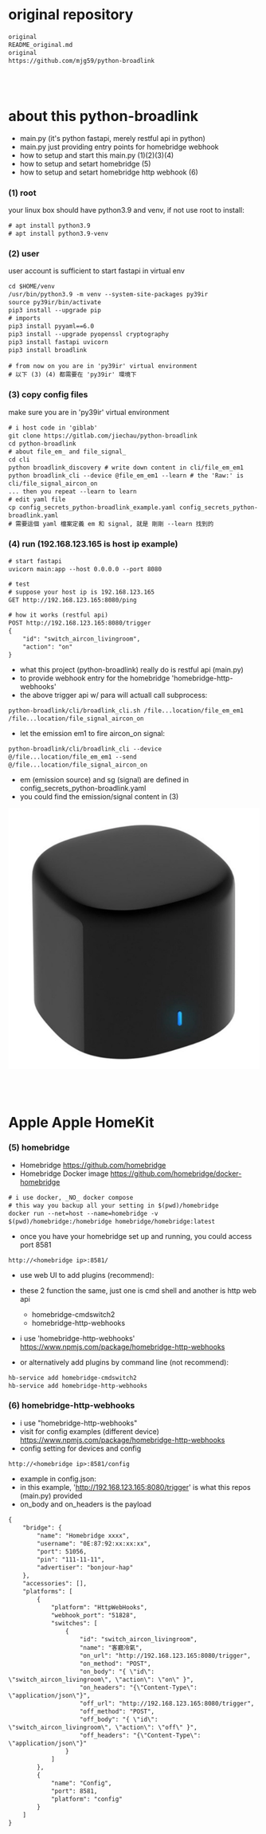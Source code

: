 
# original repository

```
original 
README_original.md
original
https://github.com/mjg59/python-broadlink
```

<br/><br/>

# about this python-broadlink

- main.py (it's python fastapi, merely restful api in python)
- main.py just providing entry points for homebridge webhook
- how to setup and start this main.py (1)(2)(3)(4)
- how to setup and setart homebridge (5)
- how to setup and setart homebridge http webhook (6)


### (1) root

your linux box should have python3.9 and venv, if not use root to install:

```
# apt install python3.9
# apt install python3.9-venv
```

### (2) user

user account is sufficient to start fastapi in virtual env

```
cd $HOME/venv
/usr/bin/python3.9 -m venv --system-site-packages py39ir
source py39ir/bin/activate
pip3 install --upgrade pip
# imports 
pip3 install pyyaml==6.0
pip3 install --upgrade pyopenssl cryptography
pip3 install fastapi uvicorn
pip3 install broadlink

# from now on you are in 'py39ir' virtual environment
# 以下 (3) (4) 都需要在 'py39ir' 環境下
```

### (3) copy config files

make sure you are in 'py39ir' virtual environment

```
# i host code in 'giblab'
git clone https://gitlab.com/jiechau/python-broadlink
cd python-broadlink
# about file_em_ and file_signal_
cd cli
python broadlink_discovery # write down content in cli/file_em_em1
python broadlink_cli --device @file_em_em1 --learn # the 'Raw:' is cli/file_signal_aircon_on
... then you repeat --learn to learn 
# edit yaml file
cp config_secrets_python-broadlink_example.yaml config_secrets_python-broadlink.yaml
# 需要這個 yaml 檔案定義 em 和 signal, 就是 剛剛 --learn 找到的
```

### (4) run (192.168.123.165 is host ip example)

```
# start fastapi
uvicorn main:app --host 0.0.0.0 --port 8080
```

```
# test 
# suppose your host ip is 192.168.123.165
GET http://192.168.123.165:8080/ping
```

```
# how it works (restful api)
POST http://192.168.123.165:8080/trigger
{
    "id": "switch_aircon_livingroom",
    "action": "on"
}
```

- what this project (python-broadlink) really do is restful api (main.py) 
- to provide webhook entry for the homebridge 'homebridge-http-webhooks'
- the above trigger api w/ para will actuall call subprocess:

```
python-broadlink/cli/broadlink_cli.sh /file...location/file_em_em1 /file...location/file_signal_aircon_on
```

- let the emission em1 to fire aircon_on signal:

```
python-broadlink/cli/broadlink_cli --device @/file...location/file_em_em1 --send @/file...location/file_signal_aircon_on
```

- em (emission source) and sg (signal) are defined in config_secrets_python-broadlink.yaml
- you could find the emission/signal content in (3)

![from repo](img/1.png)

<br/><br/>

# Apple Apple HomeKit

### (5) homebridge

- Homebridge https://github.com/homebridge 
- Homebridge Docker image https://github.com/homebridge/docker-homebridge

```
# i use docker, _NO_ docker compose
# this way you backup all your setting in $(pwd)/homebridge
docker run --net=host --name=homebridge -v $(pwd)/homebridge:/homebridge homebridge/homebridge:latest
```

- once you have your homebridge set up and running, you could access port 8581

```
http://<homebridge ip>:8581/
```

- use web UI to add plugins (recommend):
- these 2 function the same, just one is cmd shell and another is http web api
    * homebridge-cmdswitch2
    * homebridge-http-webhooks
- i use 'homebridge-http-webhooks' https://www.npmjs.com/package/homebridge-http-webhooks

- or alternatively add plugins by command line (not recommend):
```
hb-service add homebridge-cmdswitch2
hb-service add homebridge-http-webhooks
```



### (6) homebridge-http-webhooks


- i use "homebridge-http-webhooks" 
- visit for config examples (different device) https://www.npmjs.com/package/homebridge-http-webhooks
- config setting for devices and config

```
http://<homebridge ip>:8581/config
```

- example in config.json:
- in this example, 'http://192.168.123.165:8080/trigger' is what this repos (main.py) provided
- on_body and on_headers is the payload

```
{
    "bridge": {
        "name": "Homebridge xxxx",
        "username": "0E:87:92:xx:xx:xx",
        "port": 51056,
        "pin": "111-11-11",
        "advertiser": "bonjour-hap"
    },
    "accessories": [],
    "platforms": [
        {
            "platform": "HttpWebHooks",
            "webhook_port": "51828",
            "switches": [
                {
                    "id": "switch_aircon_livingroom",
                    "name": "客廳冷氣",
                    "on_url": "http://192.168.123.165:8080/trigger",
                    "on_method": "POST",
                    "on_body": "{ \"id\": \"switch_aircon_livingroom\", \"action\": \"on\" }",
                    "on_headers": "{\"Content-Type\": \"application/json\"}",
                    "off_url": "http://192.168.123.165:8080/trigger",
                    "off_method": "POST",
                    "off_body": "{ \"id\": \"switch_aircon_livingroom\", \"action\": \"off\" }",
                    "off_headers": "{\"Content-Type\": \"application/json\"}"
                }
            ]
        },
        {
            "name": "Config",
            "port": 8581,
            "platform": "config"
        }
    ]
}
```



